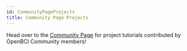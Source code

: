 ```yaml
---
id: CommunityPageProjects
title: Community Page Projects
---
```

Head over to the [Community Page](openbci.com/community) for project tutorials contributed by OpenBCI Community members!
